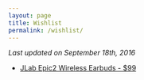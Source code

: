 ```yaml
---
layout: page
title: Wishlist
permalink: /wishlist/
---
```


*Last updated on September 18th, 2016*

- [JLab Epic2 Wireless Earbuds - $99](https://www.amazon.com/Bluetooth-GUARANTEED-waterproof-high-performance-microphone/dp/B01EZ86SLW)
